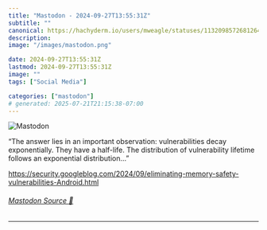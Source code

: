 ```yaml
---
title: "Mastodon - 2024-09-27T13:55:31Z"
subtitle: ""
canonical: https://hachyderm.io/users/mweagle/statuses/113209857268126494
description:
image: "/images/mastodon.png"

date: 2024-09-27T13:55:31Z
lastmod: 2024-09-27T13:55:31Z
image: ""
tags: ["Social Media"]

categories: ["mastodon"]
# generated: 2025-07-21T21:15:38-07:00
---
```

![Mastodon](/images/mastodon.png)

<p>“The answer lies in an important observation: vulnerabilities decay exponentially. They have a half-life. The distribution of vulnerability lifetime follows an exponential distribution…”</p><p><a href="https://security.googleblog.com/2024/09/eliminating-memory-safety-vulnerabilities-Android.html" target="_blank" rel="nofollow noopener noreferrer" translate="no"><span class="invisible">https://</span><span class="ellipsis">security.googleblog.com/2024/0</span><span class="invisible">9/eliminating-memory-safety-vulnerabilities-Android.html</span></a></p>


###### [Mastodon Source 🐘](https://hachyderm.io/@mweagle/113209857268126494)

___
